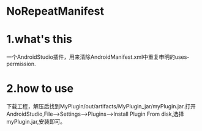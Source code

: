 # NoRepeatManifest
# 1.what's this
  一个AndroidStudio插件，用来清除AndroidManifest.xml中重复申明的uses-permission.
# 2.how to use
  下载工程，解压后找到MyPlugin/out/artifacts/MyPlugin_jar/myPlugin.jar.打开AndroidStudio,File-->Settings-->Plugins-->Install Plugin 
  From disk,选择myPlugin.jar,安装即可。

